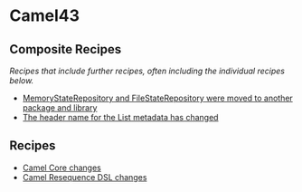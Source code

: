 # Camel43

## Composite Recipes

_Recipes that include further recipes, often including the individual recipes below._

* [MemoryStateRepository and FileStateRepository were moved to another package and library](./staterepository.md)
* [The header name for the List metadata has changed](./kafkametadata.md)

## Recipes

* [Camel Core changes](./camelthrottleeiprecipe.md)
* [Camel Resequence DSL changes](./camelresequenceeipxmlrecipe.md)


